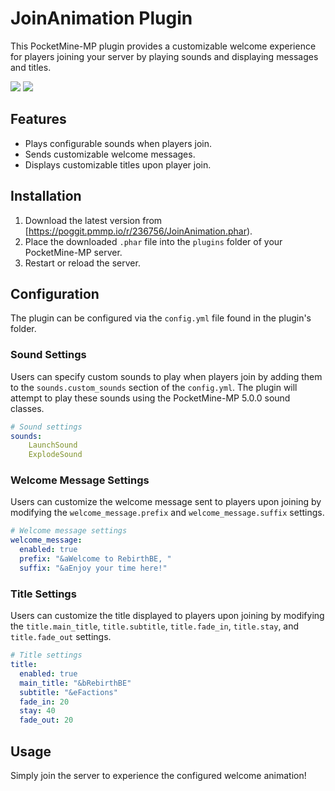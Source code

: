 # JoinAnimation Plugin

This PocketMine-MP plugin provides a customizable welcome experience for players joining your server by playing sounds and displaying messages and titles.

[![](https://poggit.pmmp.io/shield.state/JoinAnimation)](https://poggit.pmmp.io/p/JoinAnimation)
<a href="https://poggit.pmmp.io/p/JoinAnimation"><img src="https://poggit.pmmp.io/shield.state/JoinAnimation"></a>

## Features

- Plays configurable sounds when players join.
- Sends customizable welcome messages.
- Displays customizable titles upon player join.

## Installation

1. Download the latest version from [https://poggit.pmmp.io/r/236756/JoinAnimation.phar).
2. Place the downloaded `.phar` file into the `plugins` folder of your PocketMine-MP server.
3. Restart or reload the server.

## Configuration

The plugin can be configured via the `config.yml` file found in the plugin's folder.

### Sound Settings

Users can specify custom sounds to play when players join by adding them to the `sounds.custom_sounds` section of the `config.yml`. The plugin will attempt to play these sounds using the PocketMine-MP 5.0.0 sound classes.

```yaml
# Sound settings
sounds:
    LaunchSound
    ExplodeSound
```

### Welcome Message Settings

Users can customize the welcome message sent to players upon joining by modifying the `welcome_message.prefix` and `welcome_message.suffix` settings.

```yaml
# Welcome message settings
welcome_message:
  enabled: true
  prefix: "&aWelcome to RebirthBE, "
  suffix: "&aEnjoy your time here!"
```

### Title Settings

Users can customize the title displayed to players upon joining by modifying the `title.main_title`, `title.subtitle`, `title.fade_in`, `title.stay`, and `title.fade_out` settings.

```yaml
# Title settings
title:
  enabled: true
  main_title: "&bRebirthBE"
  subtitle: "&eFactions"
  fade_in: 20
  stay: 40
  fade_out: 20
```

## Usage

Simply join the server to experience the configured welcome animation!
